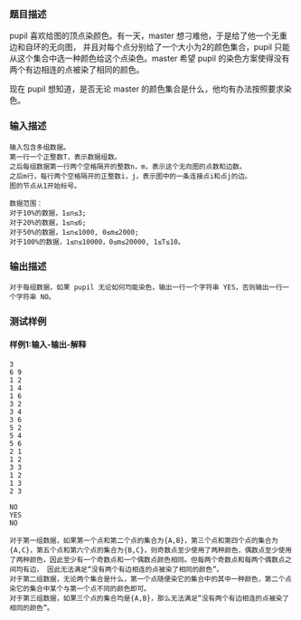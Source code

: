 ### 题目描述

pupil 喜欢给图的顶点染颜色。有一天，master 想刁难他，于是给了他一个无重边和自环的无向图， 并且对每个点分别给了一个大小为2的颜色集合，pupil 只能从这个集合中选一种颜色给这个点染色。master 希望 pupil 的染色方案使得没有两个有边相连的点被染了相同的颜色。

现在 pupil 想知道，是否无论 master 的颜色集合是什么，他均有办法按照要求染色。

### 输入描述

```
输入包含多组数据。
第一行一个正整数T，表示数据组数。
之后每组数据第一行两个空格隔开的整数n，m，表示这个无向图的点数和边数。
之后m行，每行两个空格隔开的正整数i，j，表示图中的一条连接点i和点j的边。
图的节点从1开始标号。

数据范围：
对于10%的数据，1≤n≤3;
对于20%的数据，1≤n≤6;
对于50%的数据，1≤n≤1000, 0≤m≤2000;
对于100%的数据，1≤n≤10000，0≤m≤20000, 1≤T≤10。

```
### 输出描述

```
对于每组数据，如果 pupil 无论如何均能染色，输出一行一个字符串 YES，否则输出一行一个字符串 NO。
```

### 测试样例
#### 样例1:输入-输出-解释

```
3
6 9
1 2
1 4
1 6
3 2
3 4
3 6
5 2
5 4
5 6
2 1
1 2
3 3
1 2
1 3
2 3
```
```
NO
YES
NO
```
```
对于第一组数据，如果第一个点和第二个点的集合为{A,B}，第三个点和第四个点的集合为{A,C}，第五个点和第六个点的集合为{B,C}，则奇数点至少使用了两种颜色，偶数点至少使用了两种颜色，因此至少有一个奇数点和一个偶数点颜色相同。但每两个奇数点和每两个偶数点之间均有边， 因此无法满足“没有两个有边相连的点被染了相同的颜色”。
对于第二组数据，无论两个集合是什么，第一个点随便染它的集合中的其中一种颜色，第二个点染它的集合中某个与第一个点不同的颜色即可。
对于第三组数据，如果三个点的集合均是{A,B}，那么无法满足“没有两个有边相连的点被染了相同的颜色”。
```